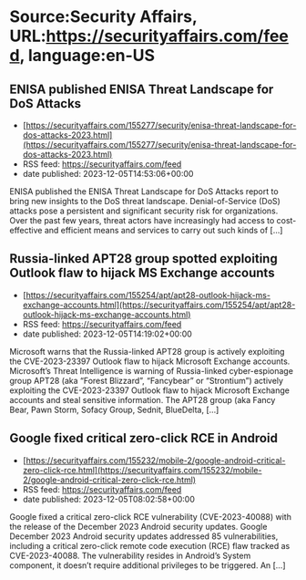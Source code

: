 # Source:Security Affairs, URL:https://securityaffairs.com/feed, language:en-US

## ENISA published ENISA Threat Landscape for DoS Attacks
 - [https://securityaffairs.com/155277/security/enisa-threat-landscape-for-dos-attacks-2023.html](https://securityaffairs.com/155277/security/enisa-threat-landscape-for-dos-attacks-2023.html)
 - RSS feed: https://securityaffairs.com/feed
 - date published: 2023-12-05T14:53:06+00:00

ENISA published the ENISA Threat Landscape for DoS Attacks report to bring new insights to the DoS threat landscape. Denial-of-Service (DoS) attacks pose a persistent and significant security risk for organizations. Over the past few years, threat actors have increasingly had access to cost-effective and efficient means and services to carry out such kinds of [&#8230;]

## Russia-linked APT28 group spotted exploiting Outlook flaw to hijack MS Exchange accounts
 - [https://securityaffairs.com/155254/apt/apt28-outlook-hijack-ms-exchange-accounts.html](https://securityaffairs.com/155254/apt/apt28-outlook-hijack-ms-exchange-accounts.html)
 - RSS feed: https://securityaffairs.com/feed
 - date published: 2023-12-05T14:19:02+00:00

Microsoft warns that the Russia-linked APT28 group is actively exploiting the CVE-2023-23397 Outlook flaw to hijack Microsoft Exchange accounts. Microsoft&#8217;s Threat Intelligence is warning of Russia-linked cyber-espionage group APT28 (aka &#8220;Forest Blizzard&#8221;, &#8220;Fancybear&#8221; or &#8220;Strontium&#8221;) actively exploiting the CVE-2023-23397 Outlook flaw to hijack Microsoft Exchange accounts and steal sensitive information. The&#160;APT28&#160;group (aka&#160;Fancy Bear,&#160;Pawn Storm,&#160;Sofacy Group,&#160;Sednit,&#160;BlueDelta, [&#8230;]

## Google fixed critical zero-click RCE in Android
 - [https://securityaffairs.com/155232/mobile-2/google-android-critical-zero-click-rce.html](https://securityaffairs.com/155232/mobile-2/google-android-critical-zero-click-rce.html)
 - RSS feed: https://securityaffairs.com/feed
 - date published: 2023-12-05T08:02:58+00:00

Google fixed a critical zero-click RCE vulnerability (CVE-2023-40088) with the release of the December 2023 Android security updates. Google December 2023 Android security updates addressed 85 vulnerabilities, including a critical zero-click remote code execution (RCE) flaw tracked as CVE-2023-40088. The vulnerability resides in Android&#8217;s System component, it doesn&#8217;t require additional privileges to be triggered. An [&#8230;]

